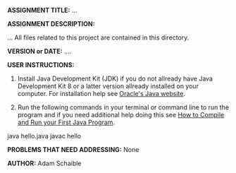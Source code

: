 **ASSIGNMENT TITLE:** ...

**ASSIGNMENT DESCRIPTION:**

...
All files related to this project are contained in this directory.

**VERSION or DATE:** ….

**USER INSTRUCTIONS:** 
1) Install Java Development Kit (JDK) if you do not allready have Java Development Kit 8 or a latter version allready installed on your computer. For installation help see [Oracle's Java website](https://www.oracle.com/java/technologies/javase-downloads.html).

2) Run the following commands in your terminal or command line to run the program and if you need additional help doing this see [How to Compile and Run your First Java Program](https://beginnersbook.com/2013/05/first-java-program/).

java hello.java
javac hello

**PROBLEMS THAT NEED ADDRESSING:** None

**AUTHOR:** Adam Schaible